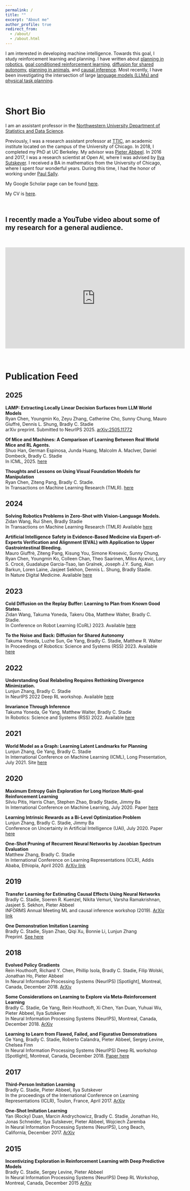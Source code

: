 ```yaml
---
permalink: /
title: ""
excerpt: "About me"
author_profile: true
redirect_from:
  - /about/
  - /about.html
---
```

I am interested in developing machine intelligence. Towards this goal, I study reinforcement learning and planning. I have written about [planning in robotics](https://sites.google.com/view/latent-landmarks/), [goal conditioned reinforcement learning](https://arxiv.org/abs/2007.02832), [diffusion for shared autonomy](https://diffusion-for-shared-autonomy.github.io/), [planning in animals](https://openreview.net/forum?id=q2pjlx1OeX), and [causal inference](https://arxiv.org/abs/1808.07804). Most recently, I have been investigating the intersection of large [language models (LLMs) and physical task planning](https://wonderful-team-robotics.github.io/). 

&nbsp; 


Short Bio
======


I am an assistant professor in the [Northwestern University Department of Statistics and Data Science](https://statistics.northwestern.edu/.).

Previously, I was a research assistant professor at [TTIC](https://www.ttic.edu/), an academic institute located on the campus of the University of Chicago. 
In 2018, I completed my PhD at UC Berkeley. My advisor was [Pieter Abbeel](http://people.eecs.berkeley.edu/~pabbeel/). 
In 2016 and 2017, I was a research scientist at Open AI, where I was advised by [Ilya Sutskever](https://en.wikipedia.org/wiki/Ilya_Sutskever). 
I received a BA in mathematics from the University of Chicago, where I spent four wonderful years. 
During this time, I had the honor of working under 
[Paul Sally](https://en.wikipedia.org/wiki/Paul_Sally).


My Google Scholar page can be found [here](https://scholar.google.ca/citations?user=lEV5F5kAAAAJ&hl=en&oi=ao). 

My CV is [here](files/bstadie_cv.pdf).




&nbsp; 
&nbsp; 
&nbsp; 
&nbsp; 
&nbsp; 
&nbsp; 


I recently made a YouTube video about some of my research for a general audience. 
---------------

&nbsp; 
&nbsp; 
&nbsp; 
&nbsp; 
&nbsp;


<iframe width="560" height="315" src="https://www.youtube.com/embed/kR6HUMljvg0?si=QVTt8GOr3WsrsOh7" frameborder="0" allow="autoplay; encrypted-media" allowfullscreen></iframe>





&nbsp; 
&nbsp; 
&nbsp; 
&nbsp; 
&nbsp; 
&nbsp; 



# Publication Feed

## 2025

**LAMP: Extracting Locally Linear Decision Surfaces from LLM World Models**  
Ryan Chen, Youngmin Ko, Zeyu Zhang, Catherine Cho, Sunny Chung, Mauro Giuffré, Dennis L. Shung, Bradly C. Stadie  
arXiv preprint. Submitted to NeurIPS 2025. [arXiv:2505.11772](https://arxiv.org/abs/2505.11772)

**Of Mice and Machines: A Comparison of Learning Between Real World Mice and RL Agents.**  
Shuo Han, German Espinosa, Junda Huang, Malcolm A. MacIver, Daniel Dombeck, Bradly C. Stadie  
In ICML, 2025. [here](https://openreview.net/forum?id=q2pjlx1OeX)

**Thoughts and Lessons on Using Visual Foundation Models for Manipulation**  
Ryan Chen, Ziteng Pang, Bradly C. Stadie.  
In Transactions on Machine Learning Research (TMLR). [here](https://openreview.net/forum?id=o6mnkDzVuc)




## 2024

**Solving Robotics Problems in Zero-Shot with Vision-Language Models.**  
Zidan Wang, Rui Shen, Bradly Stadie  
In Transactions on Machine Learning Research (TMLR)
Available [here](https://wonderful-team-robotics.github.io/)

**Artificial Intelligence Safety in Evidence-Based Medicine via Expert-of-Experts Verification and Alignment (EVAL) with Application to Upper Gastrointestinal Bleeding.**  
Mauro Giuffrè, Ziteng Pang, Kisung You, Simone Kresevic, Sunny Chung, Ryan Chen, Youngmin Ko, Colleen Chan, Theo Saarinen, Milos Ajcevic, Lory S. Crocè, Guadalupe Garcia-Tsao, Ian Gralnek, Joseph J.Y. Sung, Alan Barkun, Loren Laine, Jasjeet Sekhon, Dennis L. Shung, Bradly Stadie.  
In Nature Digital Medicine. Available [here](https://www.nature.com/articles/s41746-025-01589-z?utm_source=rct_congratemailt&utm_medium=email&utm_campaign=oa_20250503&utm_content=10.1038/s41746-025-01589-z)

## 2023

**Cold Diffusion on the Replay Buffer: Learning to Plan from Known Good States.**  
Zidan Wang, Takuma Yoneda, Takeru Oba, Matthew Walter, Bradly C. Stadie.  
In Conference on Robot Learning (CoRL) 2023. Available [here](https://arxiv.org/abs/2310.13914)

**To the Noise and Back: Diffusion for Shared Autonomy**  
Takuma Yoneda, Luzhe Sun, Ge Yang, Bradly C. Stadie, Matthew R. Walter  
In Proceedings of Robotics: Science and Systems (RSS) 2023. Available [here](https://arxiv.org/pdf/2302.12244.pdf)

## 2022

**Understanding Goal Relabeling Requires Rethinking Divergence Minimization.**  
Lunjun Zhang, Bradly C. Stadie  
In NeurIPS 2022 Deep RL workshop. Available [here](https://arxiv.org/pdf/2209.13046.pdf)

**Invariance Through Inference**  
Takuma Yoneda, Ge Yang, Matthew Walter, Bradly C. Stadie  
In Robotics: Science and Systems (RSS) 2022. Available [here](https://arxiv.org/abs/2112.08526)

## 2021

**World Model as a Graph: Learning Latent Landmarks for Planning**  
Lunjun Zhang, Ge Yang, Bradly C. Stadie  
In International Conference on Machine Learning (ICML), Long Presentation, July 2021. Site [here](https://sites.google.com/view/latent-landmarks/)

## 2020

**Maximum Entropy Gain Exploration for Long Horizon Multi-goal Reinforcement Learning**  
Silviu Pitis, Harris Chan, Stephen Zhao, Bradly Stadie, Jimmy Ba  
In International Conference on Machine Learning, July 2020. Paper [here](https://arxiv.org/abs/2007.02832)

**Learning Intrinsic Rewards as a Bi-Level Optimization Problem**   
Lunjun Zhang, Bradly C. Stadie, Jimmy Ba  
Conference on Uncertainty in Artificial Intelligence (UAI), July 2020. Paper [here](http://www.auai.org/uai2020/proceedings/66_main_paper.pdf)  

**One-Shot Pruning of Recurrent Neural Networks by Jacobian Spectrum Evaluation**  
Matthew Zhang, Bradly C. Stadie   
In International Conference on Learning Representations (ICLR), Addis Ababa, Ethiopia, April 2020. [ArXiv link](https://arxiv.org/pdf/1912.00120.pdf)

## 2019

**Transfer Learning for Estimating Causal Effects Using Neural Networks**  
Bradly C. Stadie, Soeren R. Kuenzel, Nikita Vemuri, Varsha Ramakrishnan, Jasjeet S. Sekhon, Pieter Abbeel  
INFORMS Annual Meeting ML and causal inference workshop (2019). [ArXiv link](https://arxiv.org/pdf/1808.07804.pdf)

**One Demonstration Imitation Learning**  
Bradly C. Stadie, Siyan Zhao, Qiqi Xu, Bonnie Li, Lunjun Zhang  
Preprint. [See here](https://github.com/bstadie/All-Bradly-Stadie-Papers/blob/master/one-demo.pdf)

## 2018

**Evolved Policy Gradients**  
Rein Houthooft, Richard Y. Chen, Phillip Isola, Bradly C. Stadie, Filip Wolski, Jonathan Ho, Pieter Abbeel  
In Neural Information Processing Systems (NeurIPS) [Spotlight], Montreal, Canada, December 2018. [ArXiv](https://arxiv.org/pdf/1802.04821.pdf)

**Some Considerations on Learning to Explore via Meta-Reinforcement Learning**  
Bradly C. Stadie, Ge Yang, Rein Houthooft, Xi Chen, Yan Duan, Yuhuai Wu, Pieter Abbeel, Ilya Sutskever  
In Neural Information Processing Systems (NeurIPS), Montreal, Canada, December 2018. [ArXiv](https://arxiv.org/pdf/1803.01118.pdf)

**Learning to Learn from Flawed, Failed, and Figurative Demonstrations**  
Ge Yang, Bradly C. Stadie, Roberto Calandra, Pieter Abbeel, Sergey Levine, Chelsea Finn  
In Neural Information Processing Systems (NeurIPS) Deep RL workshop [Spotlight], Montreal, Canada, December 2018. [Paper here](https://github.com/bstadie/All-Bradly-Stadie-Papers/blob/master/Learning%20to%20Learn%20from%20Flawed%20Failed%20and%20Figurative%20Demonstrations.pdf)

## 2017

**Third-Person Imitation Learning**  
Bradly C. Stadie, Pieter Abbeel, Ilya Sutskever  
In the proceedings of the International Conference on Learning Representations (ICLR), Toulon, France, April 2017. [ArXiv](https://arxiv.org/pdf/1703.01703.pdf)

**One-Shot Imitation Learning**  
Yan (Rocky) Duan, Marcin Andrychowicz, Bradly C. Stadie, Jonathan Ho, Jonas Schneider, Ilya Sutskever, Pieter Abbeel, Wojciech Zaremba  
In Neural Information Processing Systems (NeurIPS), Long Beach, California, December 2017. [ArXiv](https://arxiv.org/pdf/1703.07326.pdf)

## 2015

**Incentivizing Exploration in Reinforcement Learning with Deep Predictive Models**  
Bradly C. Stadie, Sergey Levine, Pieter Abbeel  
In Neural Information Processing Systems (NeurIPS) Deep RL Workshop, Montreal, Canada, December 2015 [ArXiv](https://arxiv.org/pdf/1507.00814.pdf)

